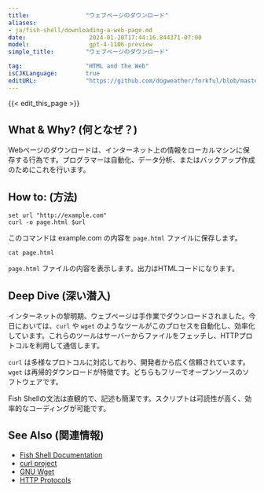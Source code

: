 ```yaml
---
title:                "ウェブページのダウンロード"
aliases:
- ja/fish-shell/downloading-a-web-page.md
date:                  2024-01-20T17:44:16.844371-07:00
model:                 gpt-4-1106-preview
simple_title:         "ウェブページのダウンロード"

tag:                  "HTML and the Web"
isCJKLanguage:        true
editURL:              "https://github.com/dogweather/forkful/blob/master/content/ja/fish-shell/downloading-a-web-page.md"
---
```


{{< edit_this_page >}}

## What & Why? (何となぜ？)

Webページのダウンロードは、インターネット上の情報をローカルマシンに保存する行為です。プログラマーは自動化、データ分析、またはバックアップ作成のためにこれを行います。

## How to: (方法)

```Fish Shell
set url "http://example.com"
curl -o page.html $url
```

このコマンドは example.com の内容を `page.html` ファイルに保存します。

```Fish Shell
cat page.html
```

`page.html` ファイルの内容を表示します。出力はHTMLコードになります。

## Deep Dive (深い潜入)

インターネットの黎明期、ウェブページは手作業でダウンロードされました。今日においては、`curl` や `wget` のようなツールがこのプロセスを自動化し、効率化しています。これらのツールはサーバーからファイルをフェッチし、HTTPプロトコルを利用して通信します。

`curl` は多様なプロトコルに対応しており、開発者から広く信頼されています。`wget` は再帰的ダウンロードが特徴です。どちらもフリーでオープンソースのソフトウェアです。

Fish Shellの文法は直観的で、記述も簡潔です。スクリプトは可読性が高く、効率的なコーディングが可能です。

## See Also (関連情報)

- [Fish Shell Documentation](https://fishshell.com/docs/current/index.html)
- [curl project](https://curl.se/)
- [GNU Wget](https://www.gnu.org/software/wget/)
- [HTTP Protocols](https://www.w3.org/Protocols/)
